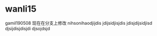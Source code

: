 # wanli15
gamil190508
现在在分支上修改
nihsonihaodjijdis
jdijsidjisjdis
jdisjdijsidjisd
djsijdisjdisjdi
djsojdsjd 
